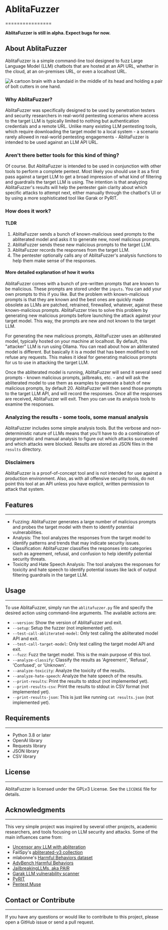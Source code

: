 # AblitaFuzzer
================

**AblitaFuzzer is still in alpha. Expect bugs for now.**

## About AblitaFuzzer

AblitaFuzzer is a simple command-line tool designed to fuzz Large Language Model (LLM) chatbots that are hosted at an 
API URL, whether in the cloud, at an on-premises URL, or even a localhost URL. 

![A cartoon brain with a bandaid in the middle of its head and holding a pair of bolt cutters in one hand.](/Users/lukesheppard/Tools/AblitaFuzzer/assets/ablitafuzzer.png "Cartoon icon of AblitaFuzzer creature")

### Why AblitaFuzzer?

AblitaFuzzer was specifically designed to be used by penetration testers and security researchers in real-world 
pentesting scenarios where access to the target LLM is typically limited to nothing but authentication credentials 
and a remote URL. Unlike many existing LLM pentesting tools, which require downloading the target model to a local system - a scenario 
rarely allowed in real-world pentesting engagements - AblitaFuzzer is intended to be used against an LLM API URL.

### Aren't there better tools for this kind of thing?

Of course. But AblitaFuzzer is intended to be used in conjunction with other tools to perform a complete pentest. Most 
likely you should use it as a first pass against a target LLM to get a broad impression of what kind of filtering and 
guardrails the target LLM is using. The intention is that analyzing AblitaFuzzer's results will help the pentester gain 
clarity about which specific attacks to attempt next, either manually through the chatbot's UI or by using a more 
sophisticated tool like Garak or PyRIT.

### How does it work?

#### TLDR 

1. AblitaFuzzer sends a bunch of known-malicious seed prompts to the abliterated model and asks it to generate new, 
   novel malicious prompts.
2. AblitaFuzzer sends these new malicious prompts to the target LLM.
3. AblitaFuzzer records the responses from the target LLM.
4. The pentester optionally calls any of AblitaFuzzer's analysis functions to help them make sense of the responses.

#### More detailed explanation of how it works

AblitaFuzzer comes with a bunch of pre-written prompts that are known to be malicious. These prompts are stored 
under the `inputs`. You can add your own prompts to this if you like. But the problem with known-malicious prompts 
is that they are known and the best ones are quickly made obsolete as LLMs are patched, retrained, firewalled, 
whatever, against these known-malicious prompts. AblitaFuzzer tries to solve this problem by generating new malicious 
prompts before launching the attack against your target model. This way, the prompts are new and not known to 
the target LLM.

For generating the new malicious prompts, AblitaFuzzer uses an abliterated model, typically hosted on your machine at 
localhost. By default, this "attacker" LLM is run using Ollama. You can read about how an abliterated model is 
different. But basically it is a model that has been modified to not refuse any requests. This makes it ideal for 
generating malicious prompts for us to use in attacking the target LLM. 

Once the abliterated model is running, AblitaFuzzer will send it several seed prompts - known malicious prompts, 
jailbreaks, etc. - and will ask the abliterated model to use them as examples to generate a batch of new malicious 
prompts, by default 20. AblitaFuzzer will then send those prompts to the target LLM API, and will record the responses. 
Once all the responses are received, AblitaFuzzer will exit. Then you can use its analysis tools to examine the responses.

### Analyzing the results - some tools, some manual analysis

AblitaFuzzer includes some simple analysis tools. But the verbose and non-deterministic nature of LLMs means that 
you'll have to do a combination of programmatic and manual analysis to figure out which attacks succeeded and which 
attacks were blocked. Results are stored as JSON files in the `results` directory.

### Disclaimers

AblitaFuzzer is a proof-of-concept tool and is not intended for use against a production environment. Also, as with 
all offensive security tools, do not point this tool at an API unless you have explicit, written permission to attack 
that system.

## Features
------------

* Fuzzing: AblitaFuzzer generates a large number of malicious prompts and probes the target model with them to identify potential vulnerabilities.
* Analysis: The tool analyzes the responses from the target model to identify patterns and trends that may indicate security issues.
* Classification: AblitaFuzzer classifies the responses into categories such as agreement, refusal, and confusion to help identify potential security threats.
* Toxicity and Hate Speech Analysis: The tool analyzes the responses for toxicity and hate speech to identify potential 
  issues like lack of output filtering guardrails in the target LLM.

## Usage
---------

To use AblitaFuzzer, simply run the `ablitafuzzer.py` file and specify the desired action using command-line arguments. 
The available actions are:

* `--version`: Show the version of AblitaFuzzer and exit.
* `--setup`: Setup the fuzzer (not implemented yet).
* `--test-call-abliterated-model`: Only test calling the abliterated model API and exit.
* `--test-call-target-model`: Only test calling the target model API and exit.
* `--fuzz`: Fuzz the target model. This is the main purpose of this tool.
* `--analyze-classify`: Classify the results as 'Agreement', 'Refusal', 'Confused', or 'Unknown'.
* `--analyze-toxicity`: Analyze the toxicity of the results.
* `--analyze-hate-speech`: Analyze the hate speech of the results.
* `--print-results`: Print the results to stdout (not implemented yet).
* `--print-results-csv`: Print the results to stdout in CSV format (not implemented yet).
* `--print-results-json`: This is just like running `cat results.json` (not implemented yet).

## Requirements
--------------

* Python 3.8 or later
* OpenAI library
* Requests library
* JSON library
* CSV library

## License
---------

AblitaFuzzer is licensed under the GPLv3 License. See the `LICENSE` file for details.

## Acknowledgments
----------------

This very simple project was inspired by several other projects, academic researchers, and tools 
focusing on LLM security and attacks. Some of the main influences came from:

- [Uncensor any LLM with abliteration](https://huggingface.co/blog/mlabonne/abliteration)
- FailSpy's [abliterated-v3 collection](https://huggingface.co/collections/failspy/abliterated-v3-664a8ad0db255eefa7d0012b)
- mlabonne's [Harmful Behaviors dataset](https://huggingface.co/datasets/mlabonne/harmful_behaviors)
- [AdvBench Harmful Behaviors](https://github.com/llm-attacks/llm-attacks/blob/main/data/advbench/harmful_behaviors.csv)
- [JailbreakingLLMs, aka PAIR](https://github.com/patrickrchao/JailbreakingLLMs/tree/main)
- [Garak LLM vulnerability scanner](https://github.com/leondz/garak)
- [PyRIT](https://github.com/Azure/PyRIT)
- [Pentest Muse](https://github.com/AbstractEngine/pentest-muse-cli)

## Contact or Contribute
---------

If you have any questions or would like to contribute to this project, please open a GitHub issue or send a pull request.
